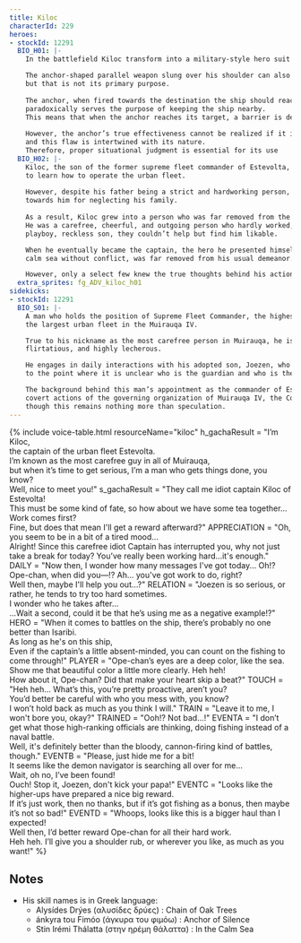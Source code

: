 ```yaml
---
title: Kiloc
characterId: 229
heroes:
- stockId: 12291
  BIO_H01: |-
    In the battlefield Kiloc transform into a military-style hero suit resembling that of a captain.

    The anchor-shaped parallel weapon slung over his shoulder can also be used as a throwing weapon,
    but that is not its primary purpose.
  
    The anchor, when fired towards the destination the ship should reach,
    paradoxically serves the purpose of keeping the ship nearby.
    This means that when the anchor reaches its target, a barrier is deployed around the ship to safely guide the crew.
    
    However, the anchor’s true effectiveness cannot be realized if it is shot down,
    and this flaw is intertwined with its nature.
    Therefore, proper situational judgment is essential for its use
  BIO_H02: |-
    Kiloc, the son of the former supreme fleet commander of Estevolta, was subjected to an elite education from a young age
    to learn how to operate the urban fleet.
  
    However, despite his father being a strict and hardworking person, Kiloc developed a sense of resentment
    towards him for neglecting his family.
  
    As a result, Kiloc grew into a person who was far removed from the ideal son his father had envisioned.
    He was a carefree, cheerful, and outgoing person who hardly worked, and though the people of Estevolta would tease him as the
    playboy, reckless son, they couldn’t help but find him likable.

    When he eventually became the captain, the hero he presented himself to be, aim to lead everyone to a peaceful,
    calm sea without conflict, was far removed from his usual demeanor.

    However, only a select few knew the true thoughts behind his actions.
  extra_sprites: fg_ADV_kiloc_h01
sidekicks:
- stockId: 12291
  BIO_S01: |-
    A man who holds the position of Supreme Fleet Commander, the highest-ranking officer overseeing all the ships of Estevolta,
    the largest urban fleet in the Muirauqa IV.

    True to his nickname as the most carefree person in Muirauqa, he is an uninhibited, easygoing individual who is lazy,
    flirtatious, and highly lecherous.

    He engages in daily interactions with his adopted son, Joezen, who serves as the fleet's navigator,
    to the point where it is unclear who is the guardian and who is the dependent.

    The background behind this man’s appointment as the commander of Estevolta is rumored to involve the
    covert actions of the governing organization of Muirauqa IV, the Council of Commanders,
    though this remains nothing more than speculation.
---
```


{% include voice-table.html resourceName="kiloc"
h_gachaResult = "I’m Kiloc,<br>the captain of the urban fleet Estevolta.<br>I’m known as the most carefree guy in all of Muirauqa,<br>but when it’s time to get serious, I’m a man who gets things done, you know?<br>Well, nice to meet you!"
s_gachaResult = "They call me idiot captain Kiloc of Estevolta!<br>This must be some kind of fate, so how about we have some tea together...<br>Work comes first?<br>Fine, but does that mean I'll get a reward afterward?"
APPRECIATION = "Oh, you seem to be in a bit of a tired mood... <br>Alright! Since this carefree idiot Captain has interrupted you, why not just take a break for today? You’ve really been working hard...it's enough."
DAILY = "Now then, I wonder how many messages I've got today... Oh!?<br>Ope-chan, when did you—!? Ah... you've got work to do, right?<br>Well then, maybe I'll help you out...?"
RELATION = "Joezen is so serious, or rather, he tends to try too hard sometimes.<br>I wonder who he takes after...<br>...Wait a second, could it be that he’s using me as a negative example!?"
HERO = "When it comes to battles on the ship, there’s probably no one better than Isaribi.<br> As long as he's on this ship,<br>
Even if the captain’s a little absent-minded, you can count on the fishing to come through!"
PLAYER = "Ope-chan’s eyes are a deep color, like the sea.<br>Show me that beautiful color a little more clearly. Heh heh!<br>How about it, Ope-chan? Did that make your heart skip a beat?"
TOUCH = "Heh heh... What’s this, you’re pretty proactive, aren’t you?<br>You’d better be careful with who you mess with, you know?<br>I won’t hold back as much as you think I will."
TRAIN = "Leave it to me, I won't bore you, okay?"
TRAINED = "Ooh!? Not bad...!"
EVENTA = "I don’t get what those high-ranking officials are thinking, doing fishing instead of a naval battle. <br>Well, it's definitely better than the bloody, cannon-firing kind of battles, though."
EVENTB = "Please, just hide me for a bit!<br>It seems like the demon navigator is searching all over for me...<br>Wait, oh no, I’ve been found!<br>Ouch! Stop it, Joezen, don't kick your papa!"
EVENTC = "Looks like the higher-ups have prepared a nice big reward.<br>If it’s just work, then no thanks, but if it’s got fishing as a bonus, then maybe it’s not so bad!"
EVENTD = "Whoops, looks like this is a bigger haul than I expected!<br>Well then, I’d better reward Ope-chan for all their hard work.<br>Heh heh. I’ll give you a shoulder rub, or wherever you like, as much as you want!"
%}

## Notes
- His skill names is in Greek language:
  - Alysídes Drýes (αλυσίδες δρύες) : Chain of Oak Trees
  - ánkyra tou Fimóo (άγκυρα του φιμόω) : Anchor of Silence
  - Stin Irémi Thálatta (στην ηρέμη θάλαττα) : In the Calm Sea
